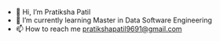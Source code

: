 - 👋 Hi, I’m Pratiksha Patil
- 🌱 I’m currently learning Master in Data Software Engineering 
- 📫 How to reach me pratikshapatil9691@gmail.com 

